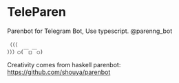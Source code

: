 # TeleParen
Parenbot for Telegram Bot, Use typescript. @parenng_bot

```
（（（
）））○(￣□￣○)
```
Creativity comes from haskell parenbot: https://github.com/shouya/parenbot
